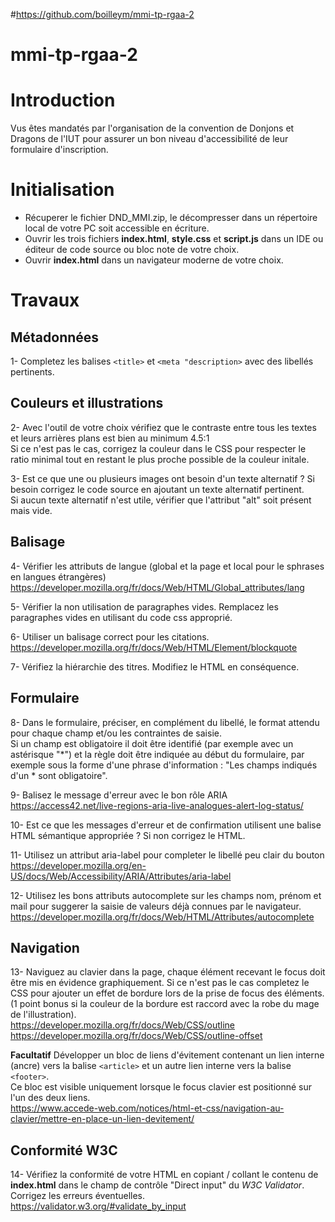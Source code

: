 #https://github.com/boilleym/mmi-tp-rgaa-2

# mmi-tp-rgaa-2

# Introduction
Vus êtes mandatés par l'organisation de la convention de Donjons et Dragons de l'IUT pour assurer un bon niveau d'accessibilité de leur formulaire d'inscription.

# Initialisation
+ Récuperer le fichier DND_MMI.zip, le décompresser dans un répertoire local de votre PC soit accessible en écriture. 
+ Ouvrir les trois fichiers **index.html**, **style.css** et **script.js** dans un IDE ou éditeur de code source ou bloc note de votre choix.
+ Ouvrir **index.html** dans un navigateur moderne de votre choix.

# Travaux

## Métadonnées
1- Completez les balises `<title>` et `<meta "description>` avec des libellés pertinents.

## Couleurs et illustrations
2- Avec l'outil de votre choix vérifiez que le contraste entre tous les textes et leurs arrières plans est bien au minimum 4.5:1<br />
Si ce n'est pas le cas, corrigez la couleur dans le CSS pour respecter le ratio minimal tout en restant le plus proche possible de la couleur initale.

3- Est ce que une ou plusieurs images ont besoin d'un texte alternatif ? Si besoin corrigez le code source en ajoutant un texte alternatif pertinent.<br />
Si aucun texte alternatif n'est utile, vérifier que l'attribut "alt" soit présent mais vide.

## Balisage 
4- Vérifier les attributs de langue (global et la page et local pour le sphrases en langues étrangères)<br />
https://developer.mozilla.org/fr/docs/Web/HTML/Global_attributes/lang

5- Vérifier la non utilisation de paragraphes vides. Remplacez les paragraphes vides en utilisant du code css approprié.

6- Utiliser un balisage correct pour les citations.<br />
https://developer.mozilla.org/fr/docs/Web/HTML/Element/blockquote

7- Vérifiez la hiérarchie des titres. Modifiez le HTML en conséquence.

## Formulaire

8- Dans le formulaire, préciser, en complément du libellé, le format attendu pour chaque champ et/ou les contraintes de saisie.<br />
Si un champ est obligatoire il doit être identifié (par exemple avec un astérisque "*") et la règle doit être indiquée au début du formulaire, par exemple sous la forme d'une phrase d'information : "Les champs indiqués d'un * sont obligatoire".

9- Balisez le message d'erreur avec le bon rôle ARIA<br />
https://access42.net/live-regions-aria-live-analogues-alert-log-status/

10- Est ce que les messages d'erreur et de confirmation utilisent une balise HTML sémantique appropriée ? Si non corrigez le HTML.

11- Utilisez un attribut aria-label pour completer le libellé peu clair du bouton<br />
https://developer.mozilla.org/en-US/docs/Web/Accessibility/ARIA/Attributes/aria-label

12- Utilisez les bons attributs autocomplete sur les champs nom, prénom et mail pour suggerer la saisie de valeurs déjà connues par le navigateur.<br />
https://developer.mozilla.org/fr/docs/Web/HTML/Attributes/autocomplete

## Navigation 

13- Naviguez au clavier dans la page, chaque élément recevant le focus doit être mis en évidence graphiquement. Si ce n'est pas le cas completez le CSS pour ajouter un effet de bordure lors de la prise de focus des éléments. (1 point bonus si la couleur de la bordure est raccord avec la robe du mage de l'illustration).<br />
https://developer.mozilla.org/fr/docs/Web/CSS/outline<br />
https://developer.mozilla.org/fr/docs/Web/CSS/outline-offset

**Facultatif** Développer un bloc de liens d'évitement contenant un lien interne (ancre) vers la balise `<article>` et un autre lien interne vers la balise `<footer>`.<br />
Ce bloc est visible uniquement lorsque le focus clavier est positionné sur l'un des deux liens.<br />
https://www.accede-web.com/notices/html-et-css/navigation-au-clavier/mettre-en-place-un-lien-devitement/

## Conformité W3C
14- Vérifiez la conformité de votre HTML en copiant / collant le contenu de **index.html** dans le champ de contrôle "Direct input" du *W3C Validator*.<br />
Corrigez les erreurs éventuelles.<br />
https://validator.w3.org/#validate_by_input





